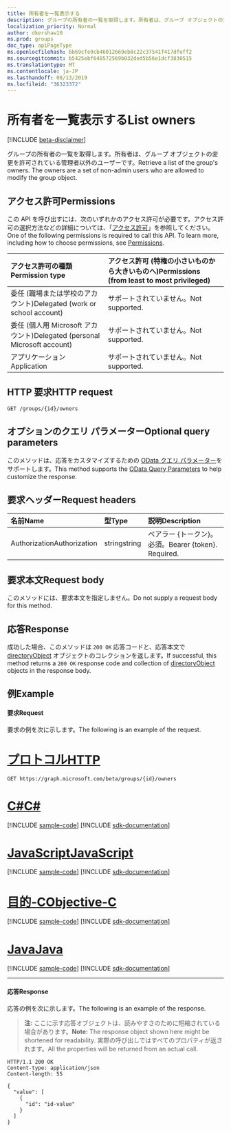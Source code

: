 ```yaml
---
title: 所有者を一覧表示する
description: グループの所有者の一覧を取得します。所有者は、グループ オブジェクトの変更を許可されている管理者以外のユーザーです。
localization_priority: Normal
author: dkershaw10
ms.prod: groups
doc_type: apiPageType
ms.openlocfilehash: bb69cfe9cb46012669eb8c22c37541f417dfeff2
ms.sourcegitcommit: b5425ebf648572569b032ded5b56e1dcf3830515
ms.translationtype: MT
ms.contentlocale: ja-JP
ms.lasthandoff: 08/13/2019
ms.locfileid: "36323372"
---
```

# <a name="list-owners"></a><span data-ttu-id="5ecb3-104">所有者を一覧表示する</span><span class="sxs-lookup"><span data-stu-id="5ecb3-104">List owners</span></span>

[!INCLUDE [beta-disclaimer](../../includes/beta-disclaimer.md)]

<span data-ttu-id="5ecb3-p102">グループの所有者の一覧を取得します。所有者は、グループ オブジェクトの変更を許可されている管理者以外のユーザーです。</span><span class="sxs-lookup"><span data-stu-id="5ecb3-p102">Retrieve a list of the group's owners. The owners are a set of non-admin users who are allowed to modify the group object.</span></span>

## <a name="permissions"></a><span data-ttu-id="5ecb3-107">アクセス許可</span><span class="sxs-lookup"><span data-stu-id="5ecb3-107">Permissions</span></span>
<span data-ttu-id="5ecb3-p103">この API を呼び出すには、次のいずれかのアクセス許可が必要です。アクセス許可の選択方法などの詳細については、「[アクセス許可](/graph/permissions-reference)」を参照してください。</span><span class="sxs-lookup"><span data-stu-id="5ecb3-p103">One of the following permissions is required to call this API. To learn more, including how to choose permissions, see [Permissions](/graph/permissions-reference).</span></span>

|<span data-ttu-id="5ecb3-110">アクセス許可の種類</span><span class="sxs-lookup"><span data-stu-id="5ecb3-110">Permission type</span></span>      | <span data-ttu-id="5ecb3-111">アクセス許可 (特権の小さいものから大きいものへ)</span><span class="sxs-lookup"><span data-stu-id="5ecb3-111">Permissions (from least to most privileged)</span></span>              |
|:--------------------|:---------------------------------------------------------|
|<span data-ttu-id="5ecb3-112">委任 (職場または学校のアカウント)</span><span class="sxs-lookup"><span data-stu-id="5ecb3-112">Delegated (work or school account)</span></span> | <span data-ttu-id="5ecb3-113">サポートされていません。</span><span class="sxs-lookup"><span data-stu-id="5ecb3-113">Not supported.</span></span>    |
|<span data-ttu-id="5ecb3-114">委任 (個人用 Microsoft アカウント)</span><span class="sxs-lookup"><span data-stu-id="5ecb3-114">Delegated (personal Microsoft account)</span></span> | <span data-ttu-id="5ecb3-115">サポートされていません。</span><span class="sxs-lookup"><span data-stu-id="5ecb3-115">Not supported.</span></span>    |
|<span data-ttu-id="5ecb3-116">アプリケーション</span><span class="sxs-lookup"><span data-stu-id="5ecb3-116">Application</span></span> | <span data-ttu-id="5ecb3-117">サポートされていません。</span><span class="sxs-lookup"><span data-stu-id="5ecb3-117">Not supported.</span></span> |

## <a name="http-request"></a><span data-ttu-id="5ecb3-118">HTTP 要求</span><span class="sxs-lookup"><span data-stu-id="5ecb3-118">HTTP request</span></span>
<!-- { "blockType": "ignored" } -->
```http
GET /groups/{id}/owners
```

## <a name="optional-query-parameters"></a><span data-ttu-id="5ecb3-119">オプションのクエリ パラメーター</span><span class="sxs-lookup"><span data-stu-id="5ecb3-119">Optional query parameters</span></span>
<span data-ttu-id="5ecb3-120">このメソッドは、応答をカスタマイズするための [OData クエリ パラメーター](/graph/query-parameters)をサポートします。</span><span class="sxs-lookup"><span data-stu-id="5ecb3-120">This method supports the [OData Query Parameters](/graph/query-parameters) to help customize the response.</span></span>

## <a name="request-headers"></a><span data-ttu-id="5ecb3-121">要求ヘッダー</span><span class="sxs-lookup"><span data-stu-id="5ecb3-121">Request headers</span></span>
| <span data-ttu-id="5ecb3-122">名前</span><span class="sxs-lookup"><span data-stu-id="5ecb3-122">Name</span></span>       | <span data-ttu-id="5ecb3-123">型</span><span class="sxs-lookup"><span data-stu-id="5ecb3-123">Type</span></span> | <span data-ttu-id="5ecb3-124">説明</span><span class="sxs-lookup"><span data-stu-id="5ecb3-124">Description</span></span>|
|:-----------|:------|:----------|
| <span data-ttu-id="5ecb3-125">Authorization</span><span class="sxs-lookup"><span data-stu-id="5ecb3-125">Authorization</span></span>  | <span data-ttu-id="5ecb3-126">string</span><span class="sxs-lookup"><span data-stu-id="5ecb3-126">string</span></span>  | <span data-ttu-id="5ecb3-p104">ベアラー {トークン}。必須。</span><span class="sxs-lookup"><span data-stu-id="5ecb3-p104">Bearer {token}. Required.</span></span> |

## <a name="request-body"></a><span data-ttu-id="5ecb3-129">要求本文</span><span class="sxs-lookup"><span data-stu-id="5ecb3-129">Request body</span></span>
<span data-ttu-id="5ecb3-130">このメソッドには、要求本文を指定しません。</span><span class="sxs-lookup"><span data-stu-id="5ecb3-130">Do not supply a request body for this method.</span></span>

## <a name="response"></a><span data-ttu-id="5ecb3-131">応答</span><span class="sxs-lookup"><span data-stu-id="5ecb3-131">Response</span></span>
<span data-ttu-id="5ecb3-132">成功した場合、このメソッドは `200 OK` 応答コードと、応答本文で [directoryObject](../resources/directoryobject.md) オブジェクトのコレクションを返します。</span><span class="sxs-lookup"><span data-stu-id="5ecb3-132">If successful, this method returns a `200 OK` response code and collection of [directoryObject](../resources/directoryobject.md) objects in the response body.</span></span>

## <a name="example"></a><span data-ttu-id="5ecb3-133">例</span><span class="sxs-lookup"><span data-stu-id="5ecb3-133">Example</span></span>
#### <a name="request"></a><span data-ttu-id="5ecb3-134">要求</span><span class="sxs-lookup"><span data-stu-id="5ecb3-134">Request</span></span>
<span data-ttu-id="5ecb3-135">要求の例を次に示します。</span><span class="sxs-lookup"><span data-stu-id="5ecb3-135">The following is an example of the request.</span></span>

# <a name="httptabhttp"></a>[<span data-ttu-id="5ecb3-136">プロトコル</span><span class="sxs-lookup"><span data-stu-id="5ecb3-136">HTTP</span></span>](#tab/http)
<!-- {
  "blockType": "request",
  "name": "group_get_owners"
}-->
```http
GET https://graph.microsoft.com/beta/groups/{id}/owners
```
# <a name="ctabcsharp"></a>[<span data-ttu-id="5ecb3-137">C#</span><span class="sxs-lookup"><span data-stu-id="5ecb3-137">C#</span></span>](#tab/csharp)
[!INCLUDE [sample-code](../includes/snippets/csharp/group-get-owners-csharp-snippets.md)]
[!INCLUDE [sdk-documentation](../includes/snippets/snippets-sdk-documentation-link.md)]

# <a name="javascripttabjavascript"></a>[<span data-ttu-id="5ecb3-138">JavaScript</span><span class="sxs-lookup"><span data-stu-id="5ecb3-138">JavaScript</span></span>](#tab/javascript)
[!INCLUDE [sample-code](../includes/snippets/javascript/group-get-owners-javascript-snippets.md)]
[!INCLUDE [sdk-documentation](../includes/snippets/snippets-sdk-documentation-link.md)]

# <a name="objective-ctabobjc"></a>[<span data-ttu-id="5ecb3-139">目的-C</span><span class="sxs-lookup"><span data-stu-id="5ecb3-139">Objective-C</span></span>](#tab/objc)
[!INCLUDE [sample-code](../includes/snippets/objc/group-get-owners-objc-snippets.md)]
[!INCLUDE [sdk-documentation](../includes/snippets/snippets-sdk-documentation-link.md)]

# <a name="javatabjava"></a>[<span data-ttu-id="5ecb3-140">Java</span><span class="sxs-lookup"><span data-stu-id="5ecb3-140">Java</span></span>](#tab/java)
[!INCLUDE [sample-code](../includes/snippets/java/group-get-owners-java-snippets.md)]
[!INCLUDE [sdk-documentation](../includes/snippets/snippets-sdk-documentation-link.md)]

---


#### <a name="response"></a><span data-ttu-id="5ecb3-141">応答</span><span class="sxs-lookup"><span data-stu-id="5ecb3-141">Response</span></span>
<span data-ttu-id="5ecb3-142">応答の例を次に示します。</span><span class="sxs-lookup"><span data-stu-id="5ecb3-142">The following is an example of the response.</span></span>
><span data-ttu-id="5ecb3-143">**注:** ここに示す応答オブジェクトは、読みやすさのために短縮されている場合があります。</span><span class="sxs-lookup"><span data-stu-id="5ecb3-143">**Note:** The response object shown here might be shortened for readability.</span></span> <span data-ttu-id="5ecb3-144">実際の呼び出しではすべてのプロパティが返されます。</span><span class="sxs-lookup"><span data-stu-id="5ecb3-144">All the properties will be returned from an actual call.</span></span>
<!-- {
  "blockType": "response",
  "truncated": true,
  "@odata.type": "microsoft.graph.directoryObject",
  "isCollection": true
} -->
```http
HTTP/1.1 200 OK
Content-type: application/json
Content-length: 55

{
  "value": [
    {
      "id": "id-value"
    }
  ]
}
```

<!-- uuid: 8fcb5dbc-d5aa-4681-8e31-b001d5168d79
2015-10-25 14:57:30 UTC -->
<!--
{
  "type": "#page.annotation",
  "description": "List owners",
  "keywords": "",
  "section": "documentation",
  "tocPath": "",
  "suppressions": [
  ]
}
-->
